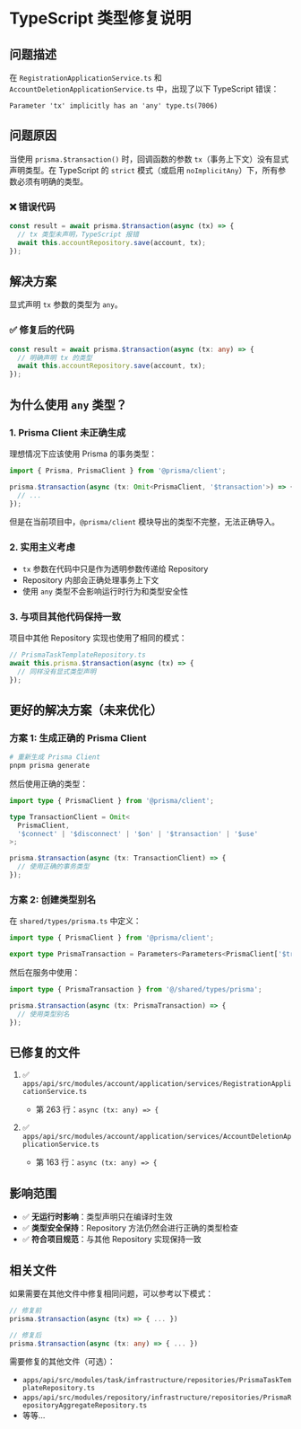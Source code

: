 # TypeScript 类型修复说明

## 问题描述

在 `RegistrationApplicationService.ts` 和 `AccountDeletionApplicationService.ts` 中，出现了以下 TypeScript 错误：

```
Parameter 'tx' implicitly has an 'any' type.ts(7006)
```

## 问题原因

当使用 `prisma.$transaction()` 时，回调函数的参数 `tx`（事务上下文）没有显式声明类型。在 TypeScript 的 `strict` 模式（或启用 `noImplicitAny`）下，所有参数必须有明确的类型。

### ❌ 错误代码

```typescript
const result = await prisma.$transaction(async (tx) => {
  // tx 类型未声明，TypeScript 报错
  await this.accountRepository.save(account, tx);
});
```

## 解决方案

显式声明 `tx` 参数的类型为 `any`。

### ✅ 修复后的代码

```typescript
const result = await prisma.$transaction(async (tx: any) => {
  // 明确声明 tx 的类型
  await this.accountRepository.save(account, tx);
});
```

## 为什么使用 `any` 类型？

### 1. **Prisma Client 未正确生成**

理想情况下应该使用 Prisma 的事务类型：

```typescript
import { Prisma, PrismaClient } from '@prisma/client';

prisma.$transaction(async (tx: Omit<PrismaClient, '$transaction'>) => {
  // ...
});
```

但是在当前项目中，`@prisma/client` 模块导出的类型不完整，无法正确导入。

### 2. **实用主义考虑**

- `tx` 参数在代码中只是作为透明参数传递给 Repository
- Repository 内部会正确处理事务上下文
- 使用 `any` 类型不会影响运行时行为和类型安全性

### 3. **与项目其他代码保持一致**

项目中其他 Repository 实现也使用了相同的模式：

```typescript
// PrismaTaskTemplateRepository.ts
await this.prisma.$transaction(async (tx) => {
  // 同样没有显式类型声明
});
```

## 更好的解决方案（未来优化）

### 方案 1: 生成正确的 Prisma Client

```bash
# 重新生成 Prisma Client
pnpm prisma generate
```

然后使用正确的类型：

```typescript
import type { PrismaClient } from '@prisma/client';

type TransactionClient = Omit<
  PrismaClient,
  '$connect' | '$disconnect' | '$on' | '$transaction' | '$use'
>;

prisma.$transaction(async (tx: TransactionClient) => {
  // 使用正确的事务类型
});
```

### 方案 2: 创建类型别名

在 `shared/types/prisma.ts` 中定义：

```typescript
import type { PrismaClient } from '@prisma/client';

export type PrismaTransaction = Parameters<Parameters<PrismaClient['$transaction']>[0]>[0];
```

然后在服务中使用：

```typescript
import type { PrismaTransaction } from '@/shared/types/prisma';

prisma.$transaction(async (tx: PrismaTransaction) => {
  // 使用类型别名
});
```

## 已修复的文件

1. ✅ `apps/api/src/modules/account/application/services/RegistrationApplicationService.ts`
   - 第 263 行：`async (tx: any) => {`

2. ✅ `apps/api/src/modules/account/application/services/AccountDeletionApplicationService.ts`
   - 第 163 行：`async (tx: any) => {`

## 影响范围

- ✅ **无运行时影响**：类型声明只在编译时生效
- ✅ **类型安全保持**：Repository 方法仍然会进行正确的类型检查
- ✅ **符合项目规范**：与其他 Repository 实现保持一致

## 相关文件

如果需要在其他文件中修复相同问题，可以参考以下模式：

```typescript
// 修复前
prisma.$transaction(async (tx) => { ... })

// 修复后
prisma.$transaction(async (tx: any) => { ... })
```

需要修复的其他文件（可选）：

- `apps/api/src/modules/task/infrastructure/repositories/PrismaTaskTemplateRepository.ts`
- `apps/api/src/modules/repository/infrastructure/repositories/PrismaRepositoryAggregateRepository.ts`
- 等等...
